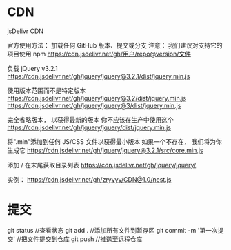 # CDN
jsDelivr CDN

官方使用方法：
加载任何 GitHub 版本、提交或分支
注意： 我们建议对支持它的项目使用 npm
https://cdn.jsdelivr.net/gh/用户/repo@version/文件

负载 jQuery v3.2.1
https://cdn.jsdelivr.net/gh/jquery/jquery@3.2.1/dist/jquery.min.js

使用版本范围而不是特定版本
https://cdn.jsdelivr.net/gh/jquery/jquery@3.2/dist/jquery.min.js
https://cdn.jsdelivr.net/gh/jquery/jquery@3/dist/jquery.min.js

完全省略版本， 以获得最新的版本
你不应该在生产中使用这个
https://cdn.jsdelivr.net/gh/jquery/jquery/dist/jquery.min.js

将".min"添加到任何 JS/CSS 文件以获得最小版本
如果一个不存在， 我们将为你生成它
https://cdn.jsdelivr.net/gh/jquery/jquery@3.2.1/src/core.min.js

添加 / 在末尾获取目录列表
https://cdn.jsdelivr.net/gh/jquery/jquery/


实例：
https://cdn.jsdelivr.net/gh/zryyyy/CDN@1.0/nest.js

# 提交
git status                    //查看状态
git add .                     //添加所有文件到暂存区
git commit -m '第一次提交'      //把文件提交到仓库
git push                      //推送至远程仓库
